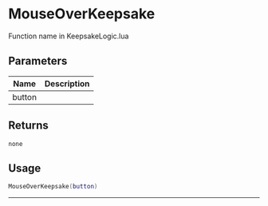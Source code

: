 # MouseOverKeepsake

Function name in KeepsakeLogic.lua

## Parameters

| Name   | Description |
| ------ | ----------- |
| button |             |

## Returns

`none`

## Usage

```lua
MouseOverKeepsake(button)
```

---
